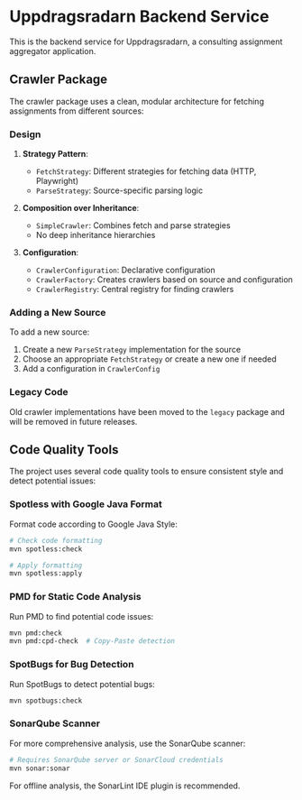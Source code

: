 # Uppdragsradarn Backend Service

This is the backend service for Uppdragsradarn, a consulting assignment aggregator application.

## Crawler Package

The crawler package uses a clean, modular architecture for fetching assignments from different sources:

### Design

1. **Strategy Pattern**:
   - `FetchStrategy`: Different strategies for fetching data (HTTP, Playwright)
   - `ParseStrategy`: Source-specific parsing logic

2. **Composition over Inheritance**:
   - `SimpleCrawler`: Combines fetch and parse strategies
   - No deep inheritance hierarchies

3. **Configuration**:
   - `CrawlerConfiguration`: Declarative configuration
   - `CrawlerFactory`: Creates crawlers based on source and configuration
   - `CrawlerRegistry`: Central registry for finding crawlers

### Adding a New Source

To add a new source:

1. Create a new `ParseStrategy` implementation for the source
2. Choose an appropriate `FetchStrategy` or create a new one if needed
3. Add a configuration in `CrawlerConfig`

### Legacy Code

Old crawler implementations have been moved to the `legacy` package and will be removed in future releases.

## Code Quality Tools

The project uses several code quality tools to ensure consistent style and detect potential issues:

### Spotless with Google Java Format

Format code according to Google Java Style:

```bash
# Check code formatting
mvn spotless:check

# Apply formatting
mvn spotless:apply
```

### PMD for Static Code Analysis

Run PMD to find potential code issues:

```bash
mvn pmd:check
mvn pmd:cpd-check  # Copy-Paste detection
```

### SpotBugs for Bug Detection

Run SpotBugs to detect potential bugs:

```bash
mvn spotbugs:check
```

### SonarQube Scanner

For more comprehensive analysis, use the SonarQube scanner:

```bash
# Requires SonarQube server or SonarCloud credentials
mvn sonar:sonar
```

For offline analysis, the SonarLint IDE plugin is recommended.